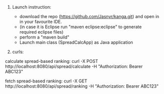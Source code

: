 1. Launch instruction:

	- download the repo (https://github.com/Jasnyr/kanga.git) and open in in your favourite IDE.
	- (in case it is Eclipse run "maven eclipse:eclipse" to generate required eclipse files)
	- perform a "maven build"
	- Launch main class (SpreadCalcApp) as Java application

2. curls:

calculate spread-based ranking:
curl -X POST http://localhost:8080/api/spread/calculate -H "Authorization: Bearer ABC123"

fetch spread-based ranking:
curl -X GET http://localhost:8080/api/spread/ranking -H "Authorization: Bearer ABC123"
